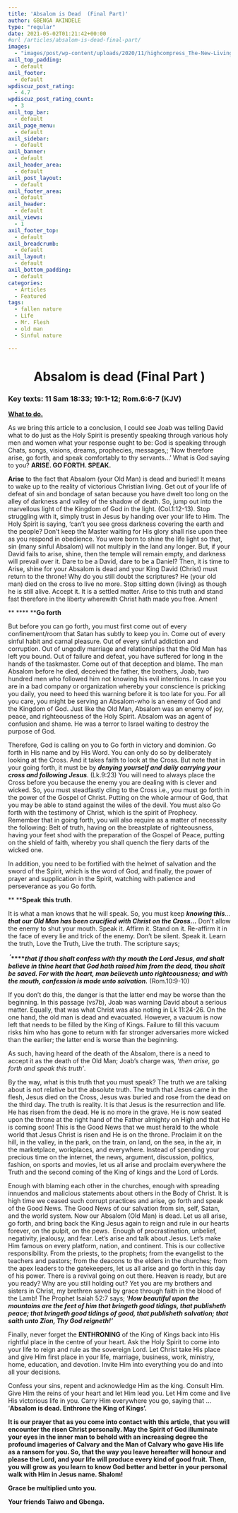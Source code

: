 ```yaml
---
title: 'Absalom is Dead  (Final Part)'
author: GBENGA AKINDELE
type: "regular"
date: 2021-05-02T01:21:42+00:00
#url /articles/absalom-is-dead-final-part/
images: 
  - "images/post/wp-content/uploads/2020/11/highcompress_The-New-Living-Way-Community-Website-Blog-Image-Template-500-x-500-9.jpg"
axil_top_padding:
  - default
axil_footer:
  - default
wpdiscuz_post_rating:
  - 4.7
wpdiscuz_post_rating_count:
  - 3
axil_top_bar:
  - default
axil_page_menu:
  - default
axil_sidebar:
  - default
axil_banner:
  - default
axil_header_area:
  - default
axil_post_layout:
  - default
axil_footer_area:
  - default
axil_header:
  - default
axil_views:
  - 1
axil_footer_top:
  - default
axil_breadcrumb:
  - default
axil_layout:
  - default
axil_bottom_padding:
  - default
categories:
  - Articles
  - Featured
tags:
  - fallen nature
  - Life
  - Mr. Flesh
  - old man
  - Sinful nature

---
```

<h1 style="text-align: center;">
  Absalom is dead (Final Part )
</h1>

### Key texts: 11 Sam 18:33; 19:1-12; Rom.6:6-7 (KJV)

**<u>What to do.</u>**

As we bring this article to a conclusion, I could see Joab was telling David what to do just as the Holy Spirit is presently speaking through various holy men and women what your response ought to be: God is speaking through Chats, songs, visions, dreams, prophecies, messages,; ‘Now therefore arise, go forth, and speak comfortably to thy servants…’ What is God saying to you? **ARISE. GO FORTH. SPEAK.**

**Arise** to the fact that Absalom (your Old Man) is dead and buried! It means to wake up to the reality of victorious Christian living. Get out of your life of defeat of sin and bondage of satan because you have dwelt too long on the alley of darkness and valley of the shadow of death. So, jump out into the marvellous light of the Kingdom of God in the light. (Col.1:12-13). Stop struggling with it, simply trust in Jesus by handing over your life to Him. The Holy Spirit is saying, &#8216;can&#8217;t you see gross darkness covering the earth and the people? Don’t keep the Master waiting for His glory shall rise upon thee as you respond in obedience. You were born to shine the life light so that, sin (many sinful Absalom) will not multiply in the land any longer. But, if your David fails to arise, shine, then the temple will remain empty, and darkness will prevail over it. Dare to be a David, dare to be a Daniel? Then, it is time to Arise, shine for your Absalom is dead and your King David (Christ) must return to the throne! Why do you still doubt the scriptures? He (your old man) died on the cross to live no more. Stop sitting down (living) as though he is still alive. Accept it. It is a settled matter. Arise to this truth and stand fast therefore in the liberty wherewith Christ hath made you free. Amen!

** **** ****Go forth**

But before you can go forth, you must first come out of every confinement/room that Satan has subtly to keep you in. Come out of every sinful habit and carnal pleasure. Out of every sinful addiction and corruption. Out of ungodly marriage and relationships that the Old Man has left you bound. Out of failure and defeat, you have suffered for long in the hands of the taskmaster. Come out of that deception and blame. The man Absalom before he died, deceived the father, the brothers, Joab, two hundred men who followed him not knowing his evil intentions. In case you are in a bad company or organization whereby your conscience is pricking you daily, you need to heed this warning before it is too late for you. For all you care, you might be serving an Absalom-who is an enemy of God and the Kingdom of God. Just like the Old Man, Absalom was an enemy of joy, peace, and righteousness of the Holy Spirit. Absalom was an agent of confusion and shame. He was a terror to Israel waiting to destroy the purpose of God.

Therefore, God is calling on you to Go forth in victory and dominion. Go forth in His name and by His Word. You can only do so by deliberately looking at the Cross. And it takes faith to look at the Cross. But note that in your going forth, it must be by **_denying yourself and daily carrying your cross and following Jesus_**. (Lk.9:23) You will need to always place the Cross before you because the enemy you are dealing with is clever and wicked. So, you must steadfastly cling to the Cross i.e., you must go forth in the power of the Gospel of Christ. Putting on the whole armour of God, that you may be able to stand against the wiles of the devil. You must also Go forth with the testimony of Christ, which is the spirit of Prophecy. Remember that in going forth, you will also require as a matter of necessity the following: Belt of truth, having on the breastplate of righteousness, having your feet shod with the preparation of the Gospel of Peace, putting on the shield of faith, whereby you shall quench the fiery darts of the wicked one.

In addition, you need to be fortified with the helmet of salvation and the sword of the Spirit, which is the word of God, and finally, the power of prayer and supplication in the Spirit, watching with patience and perseverance as you Go forth.

** ****Speak** **this truth**.

It is what a man knows that he will speak. So, you must keep **_knowing this_**…**_that our Old Man has been crucified with Christ on the Cross…_** Don’t allow the enemy to shut your mouth. Speak it. Affirm it. Stand on it. Re-affirm it in the face of every lie and trick of the enemy. Don’t be silent. Speak it. Learn the truth, Love the Truth, Live the truth. The scripture says;

**<sup> ‘</sup>****_that if thou shalt confess with thy mouth the Lord Jesus, and shalt believe in thine heart that God hath raised him from the dead, thou shalt be saved. For with the heart, man believeth unto righteousness; and with the mouth, confession is made unto salvation._** (Rom.10:9-10)

If you don’t do this, the danger is that the latter end may be worse than the beginning. In this passage (vs7b), Joab was warning David about a serious matter. Equally, that was what Christ was also noting in Lk 11:24-26. On the one hand, the old man is dead and evacuated. However, a vacuum is now left that needs to be filled by the King of Kings. Failure to fill this vacuum risks him who has gone to return with far stronger adversaries more wicked than the earlier; the latter end is worse than the beginning.

As such, having heard of the death of the Absalom, there is a need to accept it as the death of the Old Man; Joab&#8217;s charge was, ‘_then arise, go forth and speak this truth’_.

By the way, what is this truth that you must speak? The truth we are talking about is not relative but the absolute truth. The truth that Jesus came in the flesh, Jesus died on the Cross, Jesus was buried and rose from the dead on the third day. The truth is reality. It is that Jesus is the resurrection and life. He has risen from the dead. He is no more in the grave. He is now seated upon the throne at the right hand of the Father almighty on High and that He is coming soon! This is the Good News that we must herald to the whole world that Jesus Christ is risen and He is on the throne. Proclaim it on the hill, in the valley, in the park, on the train, on land, on the sea, in the air, in the marketplace, workplaces, and everywhere. Instead of spending your precious time on the internet, the news, argument, discussion, politics, fashion, on sports and movies, let us all arise and proclaim everywhere the Truth and the second coming of the King of kings and the Lord of Lords.

Enough with blaming each other in the churches, enough with spreading innuendos and malicious statements about others in the Body of Christ. It is high time we ceased such corrupt practices and arise, go forth and speak of the Good News. The Good News of our salvation from sin, self, Satan, and the world system. Now our Absalom (Old Man) is dead. Let us all arise, go forth, and bring back the King Jesus again to reign and rule in our hearts forever, on the pulpit, on the pews.  Enough of procrastination, unbelief, negativity, jealousy, and fear. Let&#8217;s arise and talk about Jesus. Let&#8217;s make Him famous on every platform, nation, and continent. This is our collective responsibility. From the priests, to the prophets; from the evangelist to the teachers and pastors; from the deacons to the elders in the churches; from the apex leaders to the gatekeepers, let us all arise and go forth in this day of his power. There is a revival going on out there. Heaven is ready, but are you ready? Why are you still holding out? Yet you are my brothers and sisters in Christ, my brethren saved by grace through faith in the blood of the Lamb! The Prophet Isaiah 52:7 says; ‘**_How beautiful upon the mountains are the feet of him that bringeth good tidings, that publisheth peace; that bringeth good tidings of good, that publisheth salvation; that saith unto Zion, Thy God reigneth!’_**

Finally, never forget the **ENTHRONING** of the King of Kings back into His rightful place in the centre of your heart. Ask the Holy Spirit to come into your life to reign and rule as the sovereign Lord. Let Christ take His place and give Him first place in your life, marriage, business, work, ministry, home, education, and devotion. Invite Him into everything you do and into all your decisions.

Confess your sins, repent and acknowledge Him as the king. Consult Him. Give Him the reins of your heart and let Him lead you. Let Him come and live His victorious life in you. Carry Him everywhere you go, saying that … ‘**Absalom is dead. Enthrone the King of Kings’.**

**It is our prayer that as you come into contact with this article, that you will encounter the risen Christ personally. May the Spirit of God illuminate your eyes in the inner man to behold with an increasing degree the profound imageries of Calvary and the Man of Calvary who gave His life as a ransom for you. So, that the way you leave hereafter will honour and please the Lord, and your life will produce every kind of good fruit. Then, you will grow as you learn to know God better and better in your personal walk with Him in Jesus name. Shalom!**

**Grace be multiplied unto you.** 

**Your friends Taiwo and Gbenga.**